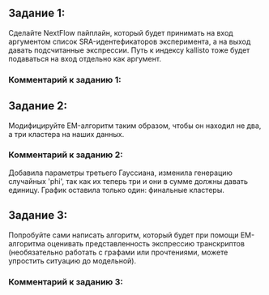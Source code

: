 ## Задание 1:

Сделайте NextFlow пайплайн, который будет принимать на вход аргументом список SRA-идентефикаторов эксперимента, а на выход давать подсчитанные экспрессии. 
Путь к индексу kallisto тоже будет подаваться на вход отдельно как аргумент.

### Комментарий к заданию 1:



## Задание 2: 

Модифицируйте EM-алгоритм таким образом, чтобы он находил не два, а три кластера на наших данных.

### Комментарий к заданию 2:

Добавила параметры третьего Гауссиана, изменила генерацию случайных 'phi', так как их теперь три и они в сумме должны давать единицу.
График оставила только один: финальные кластеры.

## Задание 3:

Попробуйте сами написать алгоритм, который будет при помощи EM-алгоритма оценивать представленность экспрессию транскриптов (необязательно работать с графами или прочтениями, можете упростить ситуацию до модельной).

### Комментарий к заданию 3:
